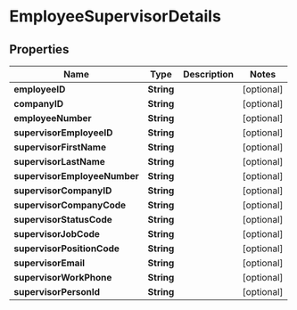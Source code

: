 

# EmployeeSupervisorDetails


## Properties

| Name | Type | Description | Notes |
|------------ | ------------- | ------------- | -------------|
|**employeeID** | **String** |  |  [optional] |
|**companyID** | **String** |  |  [optional] |
|**employeeNumber** | **String** |  |  [optional] |
|**supervisorEmployeeID** | **String** |  |  [optional] |
|**supervisorFirstName** | **String** |  |  [optional] |
|**supervisorLastName** | **String** |  |  [optional] |
|**supervisorEmployeeNumber** | **String** |  |  [optional] |
|**supervisorCompanyID** | **String** |  |  [optional] |
|**supervisorCompanyCode** | **String** |  |  [optional] |
|**supervisorStatusCode** | **String** |  |  [optional] |
|**supervisorJobCode** | **String** |  |  [optional] |
|**supervisorPositionCode** | **String** |  |  [optional] |
|**supervisorEmail** | **String** |  |  [optional] |
|**supervisorWorkPhone** | **String** |  |  [optional] |
|**supervisorPersonId** | **String** |  |  [optional] |



